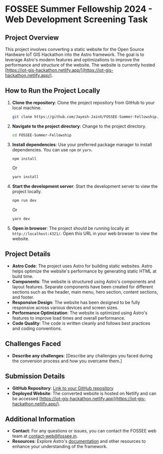 # FOSSEE Summer Fellowship 2024 - Web Development Screening Task

## Project Overview
This project involves converting a static website for the Open Source Hardware IoT GIS Hackathon into the Astro framework. The goal is to leverage Astro's modern features and optimizations to improve the performance and structure of the website. The website is currently hosted [https://iot-gis-hackathon.netlify.app/](https://iot-gis-hackathon.netlify.app/).

## How to Run the Project Locally
1. **Clone the repository**: Clone the project repository from GitHub to your local machine.

    ```bash
    git clone https://github.com/Jayesh-JainX/FOSSEE-Summer-Fellowship.git
    ```

2. **Navigate to the project directory**: Change to the project directory.

    ```bash
    cd FOSSEE-Summer-Fellowship
    ```

3. **Install dependencies**: Use your preferred package manager to install dependencies. You can use `npm` or `yarn`.

    ```bash
    npm install
    ```

    Or

    ```bash
    yarn install
    ```

4. **Start the development server**: Start the development server to view the project locally.

    ```bash
    npm run dev
    ```

    Or

    ```bash
    yarn dev
    ```

5. **Open in browser**: The project should be running locally at `http://localhost:4321/`. Open this URL in your web browser to view the website.

## Project Details
- **Astro Code**: The project uses Astro for building static websites. Astro helps optimize the website's performance by generating static HTML at build time.
- **Components**: The website is structured using Astro's components and layout features. Separate components have been created for different sections such as the header, main menu, hero section, content sections, and footer.
- **Responsive Design**: The website has been designed to be fully responsive across various devices and screen sizes.
- **Performance Optimization**: The website is optimized using Astro's features to improve load times and overall performance.
- **Code Quality**: The code is written cleanly and follows best practices and coding conventions.

## Challenges Faced
- **Describe any challenges**: [Describe any challenges you faced during the conversion process and how you overcame them.]

## Submission Details
- **GitHub Repository**: [Link to your GitHub repository](https://github.com/Jayesh-JainX/FOSSEE-Summer-Fellowship.git)
- **Deployed Website**: The converted website is hosted on Netlify and can be accessed [https://iot-gis-hackathon.netlify.app](https://iot-gis-hackathon.netlify.app/).

## Additional Information
- **Contact**: For any questions or issues, you can contact the FOSSEE web team at contact-web@fossee.in.
- **Resources**: Explore Astro's [documentation](https://docs.astro.build/) and other resources to enhance your understanding of the framework.


